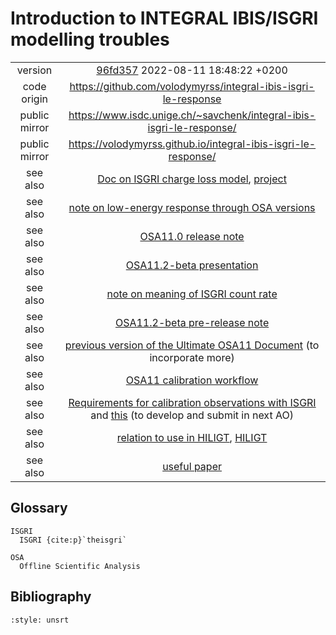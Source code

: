 # Introduction to INTEGRAL IBIS/ISGRI modelling troubles

|||
|:--:|:--:|
|version|[96fd357](https://github.com/volodymyrss/integral-ibis-isgri-le-response/tree/96fd35758513282ae150d25bf0ae7730db381736) 2022-08-11 18:48:22 +0200|
|code origin|https://github.com/volodymyrss/integral-ibis-isgri-le-response|
|public mirror|https://www.isdc.unige.ch/~savchenk/integral-ibis-isgri-le-response/|
|public mirror|https://volodymyrss.github.io/integral-ibis-isgri-le-response/|
|see also| [Doc on ISGRI charge loss model](https://www.overleaf.com/read/ntmxzrhqbjfp), [project](https://www.overleaf.com/project/5e2869c85971410001aa0171)|
|see also| [note on low-energy response through OSA versions](https://redmine.astro.unige.ch/projects/isgri-calibration/wiki/Low_energy_response_of_ISGRI) |
|see also| [OSA11.0 release note]() |
|see also| [OSA11.2-beta presentation]() |
|see also| [note on meaning of ISGRI count rate](https://github.com/volodymyrss/integral-isgri-rate-meaning/issues/7) |
|see also| [OSA11.2-beta pre-release note](https://www.overleaf.com/read/qdhtjygmbtmb) |
|see also| [previous version of the Ultimate OSA11 Document](https://www.overleaf.com/project/5fbe81001a45489a885beee9) (to incorporate more) |
|see also| [OSA11 calibration workflow](https://www.overleaf.com/project/5c74e428239bf17320c95f32) |
|see also| [Requirements for calibration observations with ISGRI](https://www.overleaf.com/project/5db9c995dab87000015dbc8f) and [this](https://www.overleaf.com/project/5c4f34c9dcce396e146cc67d) (to develop and submit in next AO) |
|see also| [relation to use in HILIGT](https://www.overleaf.com/project/5f33e78775157700016a8290), [HILIGT](https://doi.org/10.1016/j.ascom.2021.100529) |
|see also| [useful paper](https://arxiv.org/pdf/astro-ph/0505053.pdf) |


## Glossary 

```{glossary}
ISGRI
  ISGRI {cite:p}`theisgri`

OSA
  Offline Scientific Analysis
```

## Bibliography

```{bibliography}
:style: unsrt
```
